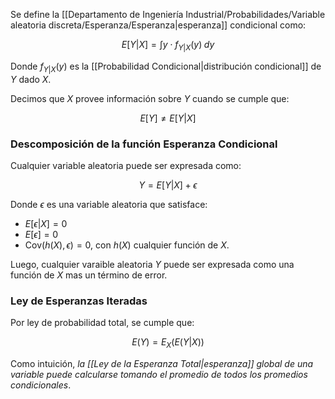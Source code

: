 
Se define la [[Departamento de Ingeniería Industrial/Probabilidades/Variable aleatoria discreta/Esperanza/Esperanza|esperanza]] condicional como: 

$$E[Y\vert X]=\int y\cdot f_{Y\vert X}(y)\;dy$$

Donde $f_{Y\vert X}(y)$ es la [[Probabilidad Condicional|distribución condicional]] de $Y$ dado $X$. 

Decimos que $X$ provee información sobre $Y$ cuando se cumple que: 

$$E[Y]\neq E[Y\vert X]$$

### Descomposición de la función Esperanza Condicional

Cualquier variable aleatoria puede ser expresada como: 

$$Y=E[Y\vert X]+\epsilon$$

Donde $\epsilon$ es una variable aleatoria que satisface: 

- $E[\epsilon\vert X]=0$
- $E[\epsilon]=0$
- $\text{Cov}(h(X),\epsilon)=0$, con $h(X)$ cualquier función de $X$. 

Luego, cualquier varaible aleatoria $Y$ puede ser expresada como una función de $X$ mas un término de error. 

### Ley de Esperanzas Iteradas 

Por ley de probabilidad total, se cumple que: 

$$E(Y)=E_X(E(Y\vert X))$$

Como intuición, *la [[Ley de la Esperanza Total|esperanza]] global de una variable puede calcularse tomando el promedio de todos los promedios condicionales*. 

